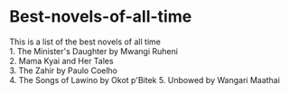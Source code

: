 # Best-novels-of-all-time
This is a list of the best novels of all time\
     1. The Minister's Daughter by Mwangi Ruheni\
     2. Mama Kyai and Her Tales\
     3. The Zahir by Paulo Coelho\
     4. The Songs of Lawino by Okot p'Bitek
     5. Unbowed by Wangari Maathai
    
